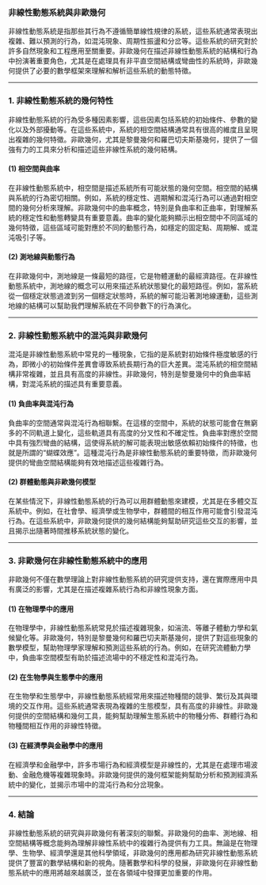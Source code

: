 ### **非線性動態系統與非歐幾何**

非線性動態系統是指那些其行為不遵循簡單線性規律的系統，這些系統通常表現出複雜、難以預測的行為，如混沌現象、周期性振盪和分岔等。這些系統的研究對於許多自然現象和工程應用至關重要。非歐幾何在描述非線性動態系統的結構和行為中扮演著重要角色，尤其是在處理具有非平直空間結構或彎曲性的系統時，非歐幾何提供了必要的數學框架來理解和解析這些系統的動態特徵。

---

### **1. 非線性動態系統的幾何特性**

非線性動態系統的行為受多種因素影響，這些因素包括系統的初始條件、參數的變化以及外部擾動等。在這些系統中，系統的相空間結構通常具有很高的維度且呈現出複雜的幾何特徵。非歐幾何，尤其是黎曼幾何和羅巴切夫斯基幾何，提供了一個強有力的工具來分析和描述這些非線性系統的幾何結構。

#### **(1) 相空間與曲率**

在非線性動態系統中，相空間是描述系統所有可能狀態的幾何空間。相空間的結構與系統的行為密切相關。例如，系統的穩定性、週期解和混沌行為可以通過對相空間的幾何分析來理解。非歐幾何中的曲率概念，特別是負曲率和正曲率，對理解系統的穩定性和動態轉變具有重要意義。曲率的變化能夠顯示出相空間中不同區域的幾何特徵，這些區域可能對應於不同的動態行為，如穩定的固定點、周期解、或混沌吸引子等。

#### **(2) 測地線與動態行為**

在非歐幾何中，測地線是一條最短的路徑，它是物體運動的最經濟路徑。在非線性動態系統中，測地線的概念可以用來描述系統狀態變化的最短路徑。例如，當系統從一個穩定狀態過渡到另一個穩定狀態時，系統的解可能沿著測地線運動，這些測地線的結構可以幫助我們理解系統在不同參數下的行為演化。

---

### **2. 非線性動態系統中的混沌與非歐幾何**

混沌是非線性動態系統中常見的一種現象，它指的是系統對初始條件極度敏感的行為，即微小的初始條件差異會導致系統長期行為的巨大差異。混沌系統的相空間結構非常複雜，並且具有高度的非線性。非歐幾何，特別是黎曼幾何中的負曲率結構，對混沌系統的描述具有重要意義。

#### **(1) 負曲率與混沌行為**

負曲率的空間通常與混沌行為相聯繫。在這樣的空間中，系統的狀態可能會在無窮多的不同軌道上變化，這些軌道具有高度的分叉性和不確定性。負曲率對應於空間中具有強烈彎曲的結構，這使得系統的解可能表現出敏感依賴初始條件的特徵，也就是所謂的“蝴蝶效應”。這種混沌行為是非線性動態系統的重要特徵，而非歐幾何提供的彎曲空間結構能夠有效地描述這些複雜行為。

#### **(2) 群體動態與非歐幾何模型**

在某些情況下，非線性動態系統的行為可以用群體動態來建模，尤其是在多體交互系統中。例如，在社會學、經濟學或生物學中，群體間的相互作用可能會引發混沌行為。在這些系統中，非歐幾何提供的幾何結構能夠幫助研究這些交互的影響，並且揭示出隨著時間推移系統狀態的變化。

---

### **3. 非歐幾何在非線性動態系統中的應用**

非歐幾何不僅在數學理論上對非線性動態系統的研究提供支持，還在實際應用中具有廣泛的影響，尤其是在描述複雜系統行為和非線性現象方面。

#### **(1) 在物理學中的應用**

在物理學中，非線性動態系統常見於描述複雜現象，如湍流、等離子體動力學和氣候變化等。非歐幾何，特別是黎曼幾何和羅巴切夫斯基幾何，提供了對這些現象的數學模型，幫助物理學家理解和預測這些系統的行為。例如，在研究流體動力學中，負曲率空間模型有助於描述流場中的不穩定性和混沌行為。

#### **(2) 在生物學與生態學中的應用**

在生物學和生態學中，非線性動態系統經常用來描述物種間的競爭、繁衍及其與環境的交互作用。這些系統通常表現為複雜的生態模型，具有高度的非線性。非歐幾何提供的空間結構和幾何工具，能夠幫助理解生態系統中的物種分佈、群體行為和物種間相互作用的非線性特徵。

#### **(3) 在經濟學與金融學中的應用**

在經濟學和金融學中，許多市場行為和經濟模型是非線性的，尤其是在處理市場波動、金融危機等複雜現象時。非歐幾何提供的幾何框架能夠幫助分析和預測經濟系統中的變化，並揭示市場中的混沌行為和分岔現象。

---

### **4. 結論**

非線性動態系統的研究與非歐幾何有著深刻的聯繫。非歐幾何的曲率、測地線、相空間結構等概念能夠為理解非線性系統中的複雜行為提供有力工具。無論是在物理學、生物學、經濟學還是其他科學領域，非歐幾何的應用都為研究非線性動態系統提供了豐富的數學結構和新的視角。隨著數學和科學的發展，非歐幾何在非線性動態系統中的應用將越來越廣泛，並在各領域中發揮更加重要的作用。